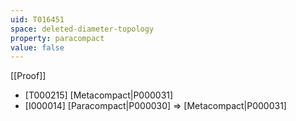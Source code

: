 ```yaml
---
uid: T016451
space: deleted-diameter-topology
property: paracompact
value: false
---
```

[[Proof]]

* [T000215] [Metacompact|P000031]
* [I000014] [Paracompact|P000030] => [Metacompact|P000031]

